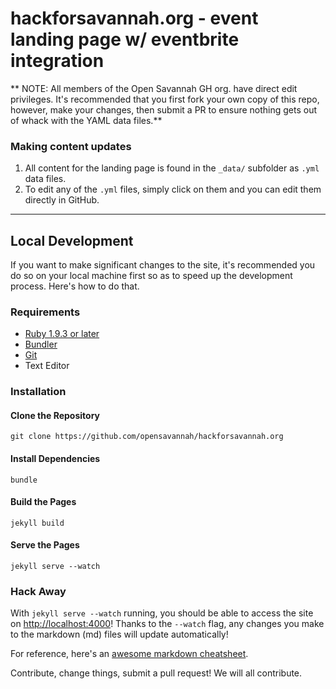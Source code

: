 hackforsavannah.org - event landing page w/ eventbrite integration
=================
** NOTE: All members of the Open Savannah GH org. have direct edit privileges. It's recommended that you first fork your own copy of this repo, however, make your changes, then submit a PR to ensure nothing gets out of whack with the YAML data files.**

### Making content updates

1. All content for the landing page is found in the `_data/` subfolder as `.yml` data files.
2. To edit any of the `.yml` files, simply click on them and you can edit them directly in GitHub.

---


## Local Development
If you want to make significant changes to the site, it's recommended you do so on your local machine first so as to speed up the development process. Here's how to do that.

### Requirements
* [Ruby 1.9.3 or later](https://www.ruby-lang.org/en/documentation/installation/)
* [Bundler](http://bundler.io/)
* [Git](https://git-scm.com/downloads)
* Text Editor

### Installation

#### Clone the Repository
`git clone https://github.com/opensavannah/hackforsavannah.org`

#### Install Dependencies
`bundle`

#### Build the Pages
`jekyll build`

#### Serve the Pages
`jekyll serve --watch`

### Hack Away

With `jekyll serve --watch` running, you should be able to access the site on [http://localhost:4000](http://localhost:4000)! Thanks to the `--watch` flag, any changes you make to the markdown (md) files will update automatically!

For reference, here's an [awesome markdown cheatsheet](https://github.com/adam-p/markdown-here/wiki/Markdown-Cheatsheet).

Contribute, change things, submit a pull request! We will all contribute.
